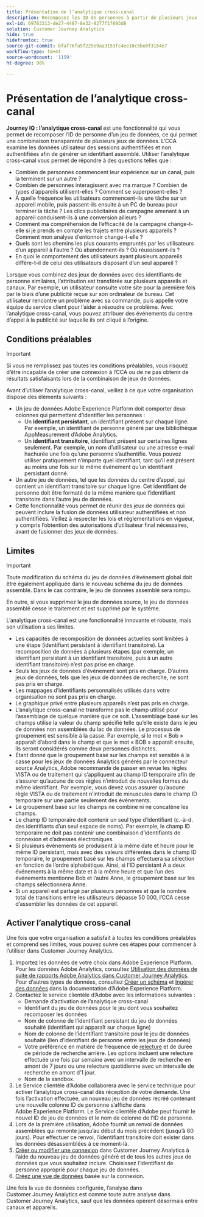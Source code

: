 ```yaml
---
title: Présentation de l’analytique cross-canal
description: Recomposez les ID de personnes à partir de plusieurs jeux de données pour regrouper les personnes.
exl-id: 69763313-de27-4487-8e32-8277f1f693d8
solution: Customer Journey Analytics
hide: true
hidefromtoc: true
source-git-commit: bfaf76fa5f225e9aa3153fc4ee10c5be8f3164e7
workflow-type: tm+mt
source-wordcount: '1159'
ht-degree: 98%

---
```



# Présentation de l’analytique cross-canal

**Journey IQ : l’analytique cross-canal** est une fonctionnalité qui vous permet de recomposer l’ID de personne d’un jeu de données, ce qui permet une combinaison transparente de plusieurs jeux de données. L’CCA examine les données utilisateur des sessions authentifiées et non authentifiées afin de générer un identifiant assemblé. Utiliser l’analytique cross-canal vous permet de répondre à des questions telles que :

* Combien de personnes commencent leur expérience sur un canal, puis la terminent sur un autre ?
* Combien de personnes interagissent avec ma marque ? Combien de types d’appareils utilisent-elles ? Comment se superposent-elles ?
* À quelle fréquence les utilisateurs commencent-ils une tâche sur un appareil mobile, puis passent-ils ensuite à un PC de bureau pour terminer la tâche ? Les clics publicitaires de campagne amenant à un appareil conduisent-ils à une conversion ailleurs ?
* Comment ma compréhension de l’efficacité de la campagne change-t-elle si je prends en compte les trajets entre plusieurs appareils ? Comment mon analyse d’entonnoir change-t-elle ?
* Quels sont les chemins les plus courants empruntés par les utilisateurs d’un appareil à l’autre ? Où abandonnent-ils ? Où réussissent-ils ?
* En quoi le comportement des utilisateurs ayant plusieurs appareils diffère-t-il de celui des utilisateurs disposant d’un seul appareil ?

Lorsque vous combinez des jeux de données avec des identifiants de personne similaires, l’attribution est transférée sur plusieurs appareils et canaux. Par exemple, un utilisateur consulte votre site pour la première fois par le biais d’une publicité reçue sur son ordinateur de bureau. Cet utilisateur rencontre un problème avec sa commande, puis appelle votre équipe du service client pour l’aider à résoudre ce problème. Avec l’analytique cross-canal, vous pouvez attribuer des événements du centre d’appel à la publicité sur laquelle ils ont cliqué à l’origine.

## Conditions préalables

>[!IMPORTANT]
>
>Si vous ne remplissez pas toutes les conditions préalables, vous risquez dʼêtre incapable de créer une connexion à l’CCA ou de ne pas obtenir de résultats satisfaisants lors de la combinaison de jeux de données.

Avant d’utiliser l’analytique cross-canal, veillez à ce que votre organisation dispose des éléments suivants :

* Un jeu de données Adobe Experience Platform doit comporter deux colonnes qui permettent d’identifier les personnes :
   * Un **identifiant persistant**, un identifiant présent sur chaque ligne. Par exemple, un identifiant de personne généré par une bibliothèque AppMeasurement d’Adobe Analytics.
   * Un **identifiant transitoire**, identifiant présent sur certaines lignes seulement. Par exemple, un nom d’utilisateur ou une adresse e-mail hachurée une fois qu’une personne s’authentifie. Vous pouvez utiliser pratiquement n’importe quel identifiant, tant qu’il est présent au moins une fois sur le même événement qu’un identifiant persistant donné.
* Un autre jeu de données, tel que les données du centre d’appel, qui contient un identifiant transitoire sur chaque ligne. Cet identifiant de personne doit être formaté de la même manière que l’identifiant transitoire dans l’autre jeu de données.
* Cette fonctionnalité vous permet de réunir des jeux de données qui peuvent inclure la fusion de données utilisateur authentifiées et non authentifiées. Veillez à respecter les lois et réglementations en vigueur, y compris lʼobtention des autorisations dʼutilisateur final nécessaires, avant de fusionner des jeux de données.

## Limites

>[!IMPORTANT]
>
>Toute modification du schéma du jeu de données d’événement global doit être également appliquée dans le nouveau schéma du jeu de données assemblé. Dans le cas contraire, le jeu de données assemblé sera rompu.
>
>En outre, si vous supprimez le jeu de données source, le jeu de données assemblé cesse le traitement et est supprimé par le système.

L’analytique cross-canal est une fonctionnalité innovante et robuste, mais son utilisation a ses limites.

* Les capacités de recomposition de données actuelles sont limitées à une étape (identifiant persistant à identifiant transitoire). La recomposition de données à plusieurs étapes (par exemple, un identifiant persistant à un identifiant transitoire, puis à un autre identifiant transitoire) n’est pas prise en charge.
* Seuls les jeux de données dʼévénement sont pris en charge. D’autres jeux de données, tels que les jeux de données de recherche, ne sont pas pris en charge.
* Les mappages d’identifiants personnalisés utilisés dans votre organisation ne sont pas pris en charge.
* Le graphique privé entre plusieurs appareils n’est pas pris en charge.
* L’analytique cross-canal ne transforme pas le champ utilisé pour lʼassemblage de quelque manière que ce soit. Lʼassemblage basé sur les champs utilise la valeur du champ spécifié telle quʼelle existe dans le jeu de données non assemblées du lac de données. Le processus de groupement est sensible à la casse. Par exemple, si le mot « Bob » apparaît dʼabord dans le champ et que le mot « BOB » apparaît ensuite, ils seront considérés comme deux personnes distinctes.
* Étant donné que le groupement basé sur les champs est sensible à la casse pour les jeux de données Analytics générés par le connecteur source Analytics, Adobe recommande de passer en revue les règles VISTA ou de traitement qui sʼappliquent au champ ID temporaire afin de sʼassurer quʼaucune de ces règles nʼintroduit de nouvelles formes du même identifiant. Par exemple, vous devez vous assurer quʼaucune règle VISTA ou de traitement nʼintroduit de minuscules dans le champ ID temporaire sur une partie seulement des événements.
* Le groupement basé sur les champs ne combine ni ne concatène les champs.
* Le champ ID temporaire doit contenir un seul type dʼidentifiant (c.-à-d. des identifiants dʼun seul espace de noms). Par exemple, le champ ID temporaire ne doit pas contenir une combinaison dʼidentifiants de connexion et dʼadresses électroniques.
* Si plusieurs événements se produisent à la même date et heure pour le même ID persistant, mais avec des valeurs différentes dans le champ ID temporaire, le groupement basé sur les champs effectuera sa sélection en fonction de lʼordre alphabétique. Ainsi, si lʼID persistant A a deux événements à la même date et à la même heure et que lʼun des événements mentionne Bob et lʼautre Anne, le groupement basé sur les champs sélectionnera Anne.
* Si un appareil est partagé par plusieurs personnes et que le nombre total de transitions entre les utilisateurs dépasse 50 000, l’CCA cesse d’assembler les données de cet appareil.

## Activer l’analytique cross-canal

Une fois que votre organisation a satisfait à toutes les conditions préalables et comprend ses limites, vous pouvez suivre ces étapes pour commencer à lʼutiliser dans Customer Journey Analytics.

1. Importez les données de votre choix dans Adobe Experience Platform. Pour les données Adobe Analytics, consultez [Utilisation des données de suite de rapports Adobe Analytics dans Customer Journey Analytics](/help/getting-started/aa-vs-cja/aa-data-in-cja.md). Pour d’autres types de données, consultez [Créer un schéma](https://experienceleague.adobe.com/docs/experience-platform/xdm/tutorials/create-schema-ui.html?lang=fr) et [Ingérer des données](https://experienceleague.adobe.com/docs/experience-platform/ingestion/home.html?lang=fr) dans la documentation d’Adobe Experience Platform.
1. Contactez le service clientèle d’Adobe avec les informations suivantes :
   * Demande d’activation de l’analytique cross-canal
   * Identifiant du jeu de données pour le jeu dont vous souhaitez recomposer les données
   * Nom de colonne de l’identifiant persistant du jeu de données souhaité (identifiant qui apparaît sur chaque ligne)
   * Nom de colonne de l’identifiant transitoire pour le jeu de données souhaité (lien d’identifiant de personne entre les jeux de données)
   * Votre préférence en matière de fréquence de [relecture](replay.md) et de durée de période de recherche arrière. Les options incluent une relecture effectuée une fois par semaine avec un intervalle de recherche en amont de 7 jours ou une relecture quotidienne avec un intervalle de recherche en amont d’1 jour.
   * Nom de la sandbox.
1. Le Service clientèle d’Adobe collaborera avec le service technique pour activer l’analytique cross-canal dès réception de votre demande. Une fois lʼactivation effectuée, un nouveau jeu de données recréé contenant une nouvelle colonne ID de personne s’affiche dans Adobe Experience Platform. Le Service clientèle d’Adobe peut fournir le nouvel ID de jeu de données et le nom de colonne de l’ID de personne.
1. Lors de la première utilisation, Adobe fournit un renvoi de données assemblées qui remonte jusquʼau début du mois précédent (jusquʼà 60 jours). Pour effectuer ce renvoi, lʼidentifiant transitoire doit exister dans les données désassemblées à ce moment-là.
1. [Créer ou modifier une connexion](/help/connections/create-connection.md) dans Customer Journey Analytics à l’aide du nouveau jeu de données généré et de tous les autres jeux de données que vous souhaitez inclure. Choisissez l’identifiant de personne approprié pour chaque jeu de données.
1. [Créez une vue de données](/help/data-views/create-dataview.md) basée sur la connexion.

<!-- To do: Paragraph on backfill once product and marketing determine the best way forward. -->

Une fois la vue de données configurée, l’analyse dans Customer Journey Analytics est comme toute autre analyse dans Customer Journey Analytics, sauf que les données opèrent désormais entre canaux et appareils.

